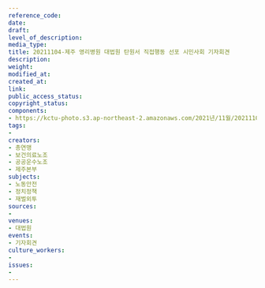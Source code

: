```yaml
---
reference_code: 
date: 
draft: 
level_of_description: 
media_type: 
title: 20211104-제주 영리병원 대법원 탄원서 직접행동 선포 시민사회 기자회견
description: 
weight: 
modified_at: 
created_at: 
link: 
public_access_status: 
copyright_status: 
components:
- https://kctu-photo.s3.ap-northeast-2.amazonaws.com/2021년/11월/20211104-제주+영리병원+대법원+탄원서+직접행동+선포+시민사회+기자회견/_1D20157.jpg
tags:
- 
creators:
- 총연맹
- 보건의료노조
- 공공운수노조
- 제주본부
subjects:
- 노동안전
- 정치정책
- 재벌외투
sources:
- 
venues:
- 대법원
events:
- 기자회견
culture_workers:
- 
issues:
- 
---
```

